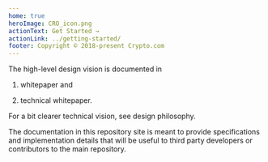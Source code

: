 ```yaml
---
home: true
heroImage: CRO_icon.png
actionText: Get Started →
actionLink: ../getting-started/
footer: Copyright © 2018-present Crypto.com
---
```


The high-level design vision is documented in

1) whitepaper and

2) technical whitepaper.

For a bit clearer technical vision, see design philosophy.

The documentation in this repository site is meant to provide specifications and implementation details that will be useful to third party developers or contributors to the main repository.
